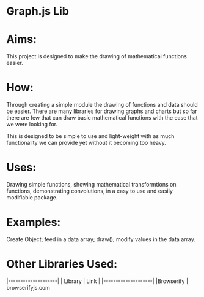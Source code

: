 # Graph.js Lib


# Aims:
This project is designed to make the drawing of mathematical functions easier.

# How: 
Through creating a simple module the drawing of functions and data should be easier. There are
many libraries for drawing graphs and charts but so far there are few that can draw basic mathematical
functions with the ease that we were looking for. 

This is designed to be simple to use and light-weight with as much functionality we can provide
yet without it becoming too heavy.

# Uses:
Drawing simple functions, showing mathematical transformtions on functions, demonstrating convolutions, 
in a easy to use and easily modifiable package. 

# Examples:
Create Object; feed in a data array; draw(); modify values in the data array.

# Other Libraries Used:
|--------------------|
|  Library  |  Link  |
|--------------------|
|Browserify | browserifyjs.com 
